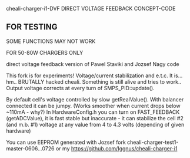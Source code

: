 cheali-charger-i1-DVF
DIRECT VOLTAGE FEEDBACK CONCEPT-CODE

FOR TESTING
-----------

SOME FUNCTIONS MAY NOT WORK

FOR 50-80W CHARGERS ONLY


direct voltage feedback version of Pawel Staviki and Jozsef Nagy code

This fork is for experiments! Voltage/current stabilization and e.t.c.
It is... hm.. BRUTALLY hacked cheali. Something is still alive and tries to work..
Output voltage corrects at every turn of SMPS_PID::update().  

By default cell's voltage controlled by slow getRealValue(). With balancer connected it can be jumpy. (Works smoother when current drops below ~110mA - why?)
In HardwareConfig.h you can turn on FAST_FEEDBACK (getADCValue), it is fast stable but inaccurate - it can stabilize the cell #2 (and m.b. #1) voltage at any value from 4 to 4.3 volts (depending of given hardware)

You can use EEPROM generated with Jozsef fork cheali-charger-test1-master-0606...0726 or my https://github.com/Iggnus/cheali-charger-i1


